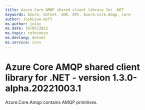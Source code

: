 ```yaml
---
title: Azure Core AMQP shared client library for .NET
keywords: Azure, dotnet, SDK, API, Azure.Core.Amqp, core
author: JoshLove-msft
ms.author: jolov
ms.date: 10/03/2022
ms.topic: reference
ms.devlang: dotnet
ms.service: core
---
```

# Azure Core AMQP shared client library for .NET - version 1.3.0-alpha.20221003.1 


Azure.Core.Amqp contains AMQP primitives. 

